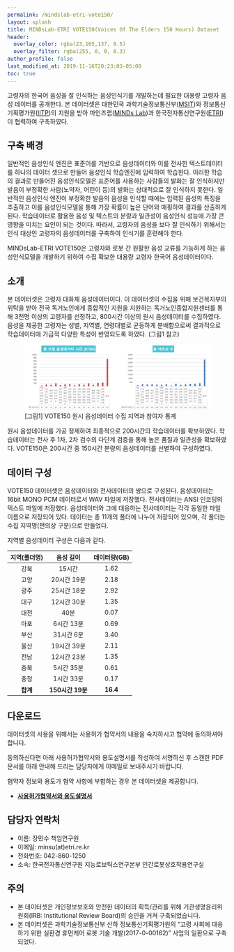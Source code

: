 ```yaml
---
permalink: /mindslab-etri-vote150/
layout: splash
title: MINDsLab-ETRI VOTE150(Voices Of The Elders 150 Hours) Dataset
header:
  overlay_color: rgba(23,165,137, 0.5)
  overlay_filter: rgba(255, 0, 0, 0.3)
author_profile: false
last_modified_at: 2019-11-16T20:23:03-05:00
toc: true
---
```


고령자의 한국어 음성을 잘 인식하는 음성인식기를 개발하는데 필요한 대용량 고령자 음성 데이터를 공개한다. 본 데이터셋은 대한민국 과학기술정보통신부([MSIT](https://www.msit.go.kr/))와 정보통신기획평가원([IITP](https://www.iitp.kr))의 지원을 받아 마인즈랩([MINDs Lab](https://mindslab.ai/kr))과 한국전자통신연구원([ETRI](http://www.etri.re.kr))이 협력하여 구축하였다.

## 구축 배경

일반적인 음성인식 엔진은 표준어를 기반으로 음성데이터와 이를 전사한 텍스트데이터를 하나의 데이터 셋으로 만들어 음성인식 학습엔진에 입력하여 학습한다. 이러한 학습의 결과로 만들어진 음성인식모델은 표준어를 사용하는 사람들의 발화는 잘 인식하지만 발음이 부정확한 사람(노약자, 어린이 등)의 발화는 상대적으로 잘 인식하지 못한다. 일반적인 음성인식 엔진이 부정확한 발음의 음성을 인식할 때에는 입력된 음성의 특징을 추출하고 이를 음성인식모델을 통해 가장 확률이 높은 단어와 매핑하여 결과를 산출하게 된다. 학습데이터로 활용한 음성 및 텍스트의 분량과 일관성이 음성인식 성능에 가장 큰 영향을 미치는 요인이 되는 것이다. 따라서, 고령자의 음성을 보다 잘 인식하기 위해서는 인식 대상인 고령자의 음성데이터를 구축하여 인식기를 훈련해야 한다.

MINDsLab-ETRI VOTE150은 고령자와 로봇 간 원활한 음성 교류를 가능하게 하는 음성인식모델을 개발하기 위하여 수집 확보한 대용량 고령자 한국어 음성데이터이다.

## 소개

본 데이터셋은 고령자 대화체 음성데이터이다. 이 데이터셋의 수집을 위해 보건복지부의 위탁을 받아 전국 독거노인에게 종합적인 지원을 지원하는 독거노인종합지원센터를 통해 3천명 이상의 고령자를 선정하고, 800시간 이상의 원시 음성데이터를 수집하였다. 음성을 제공한 고령자는 성별, 지역별, 연령대별로 균등하게 분배함으로써 결과적으로 학습데이터에 가급적 다양한 특성이 반영되도록 하였다. (그림1 참고)

<figure>
  <img src="/assets/vote150_stat.png" alt="VOTE150 원시 음성데이터 수집 지역과 참여자 통계"/>
  <figcaption>[그림1] VOTE150 원시 음성데이터 수집 지역과 참여자 통계</figcaption>
</figure>

원시 음성데이터를 가공 정제하여 최종적으로 200시간의 학습데이터를 확보하였다. 학습데이터는 전사 후 1차, 2차 검수의 다단계 검증을 통해 높은 품질과 일관성을 확보하였다. VOTE150은 200시간 중 150시간 분량의 음성데이터를 선별하여 구성하였다. 

## 데이터 구성

VOTE150 데이터셋은 음성데이터와 전사데이터의 쌍으로 구성된다. 음성데이터는 16bit MONO PCM 데이터로서 WAV 파일에 저장했다. 전사데이터는 ANSI 인코딩의 텍스트 파일에 저장했다. 음성데이터와 그에 대응하는 전사데이터는 각각 동일한 파일 이름으로 저장되어 있다. 데이터는 총 11개의 폴더에 나누어 저장되어 있으며, 각 폴더는 수집 지역명(편의상 구분)으로 만들었다.

지역별 음성데이터 구성은 다음과 같다.

| 지역(폴더명) |    음성 길이     | 데이터량(GB) |
| :----------: | :--------------: | :----------: |
|     강북     |      15시간      |     1.62     |
|     고양     |   20시간 19분    |     2.18     |
|     광주     |   25시간 18분    |     2.92     |
|     대구     |   12시간 30분    |     1.35     |
|     대전     |       40분       |     0.07     |
|     마포     |    6시간 13분    |     0.69     |
|     부산     |    31시간 6분    |     3.40     |
|     울산     |   19시간 39분    |     2.11     |
|     전남     |   12시간 23분    |     1.35     |
|     충북     |    5시간 35분    |     0.61     |
|     충청     |    1시간 33분    |     0.17     |
|   **합계**   | **150시간 19분** |   **16.4**   |

## 다운로드

데이터셋의 사용을 위해서는 사용허가 협약서의 내용을 숙지하시고 협약에 동의하셔야 합니다.

동의하신다면 아래 사용허가협약서와 용도설명서를 작성하여 서명하신 후 스캔한 PDF 문서를 아래 안내해 드리는 담당자에게 이메일로 보내주시기 바랍니다. 

협약자 정보와 용도가 협약 사항에 부합하는 경우 본 데이터셋을 제공합니다.

* [**사용허가협약서와 용도설명서**](/resources/EULA_MindsLab_ETRI_VOTE150.pdf)

## 담당자 연락처

* 이름: 장민수 책임연구원
* 이메일: minsu(at)etri.re.kr
* 전화번호: 042-860-1250
* 소속: 한국전자통신연구원 지능로보틱스연구본부 인간로봇상호작용연구실

## 주의

* 본 데이터셋은 개인정보보호와 안전한 데이터의 획득/관리를 위해 기관생명윤리위원회(IRB: Institutional Review Board)의 승인을 거쳐 구축되었습니다.
* 본 데이터셋은 과학기술정보통신부 산하 정보통신기획평가원의 “고령 사회에 대응하기 위한 실환경 휴먼케어 로봇 기술 개발(2017-0-00162)” 사업의 일환으로 구축되었다.